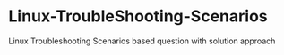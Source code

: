 # Linux-TroubleShooting-Scenarios
Linux Troubleshooting Scenarios based question with solution approach
